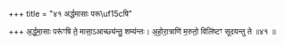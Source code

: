 +++
title = "४१ अर्द्धमासाः परू\uf15cषि"

+++
अ॒र्द्ध॒मा॒साः परू॑ꣳषि ते॒ मासा॒ऽआच्छ्य॑न्तु॒ शम्य॑न्तः। अ॒हो॒रा॒त्राणि॑ म॒रुतो॒ विलि॑ष्टꣳ सूदयन्तु ते ॥४१ ॥